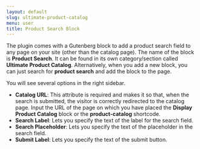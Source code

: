 ```yaml
---
layout: default
slug: ultimate-product-catalog
menu: user
title: Product Search Block
---
```

The plugin comes with a Gutenberg block to add a product search field to any page on your site (other than the catalog page). The name of the block is **Product Search**. It can be found in its own category/section called **Ultimate Product Catalog**. Alternatively, when you add a new block, you can just search for **product search** and add the block to the page.

You will see several options in the right sidebar.

- **Catalog URL**: This attribute is required and makes it so that, when the search is submitted, the visitor is correctly redirected to the catalog page. Input the URL of the page on which you have placed the **Display Product Catalog** block or the **product-catalog** shortcode.
- **Search Label**: Lets you specify the text of the label for the search field.
- **Search Placeholder**: Lets you specify the text of the placeholder in the search field.
- **Submit Label**: Lets you specify the text of the submit button.
